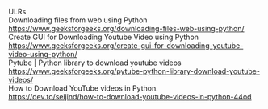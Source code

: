 ULRs  
Downloading files from web using Python  
https://www.geeksforgeeks.org/downloading-files-web-using-python/  
Create GUI for Downloading Youtube Video using Python  
https://www.geeksforgeeks.org/create-gui-for-downloading-youtube-video-using-python/  
Pytube | Python library to download youtube videos  
https://www.geeksforgeeks.org/pytube-python-library-download-youtube-videos/  
How to Download YouTube videos in Python.  
https://dev.to/seijind/how-to-download-youtube-videos-in-python-44od  

